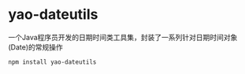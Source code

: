 # yao-dateutils

一个Java程序员开发的日期时间类工具集，封装了一系列针对日期时间对象(Date)的常规操作

```
npm install yao-dateutils
```

